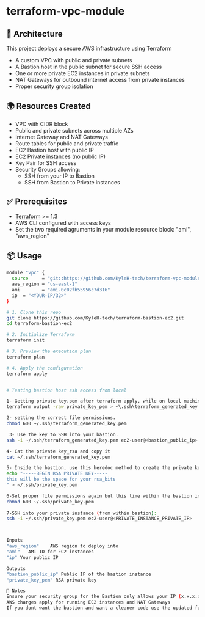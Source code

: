 # terraform-vpc-module

## 🧱 Architecture
This project deploys a secure AWS infrastructure using Terraform
- A custom VPC with public and private subnets
- A Bastion host in the public subnet for secure SSH access
- One or more private EC2 instances in private subnets
- NAT Gateways for outbound internet access from private instances
- Proper security group isolation

  
## 🌍 Resources Created

- VPC with CIDR block
- Public and private subnets across multiple AZs
- Internet Gateway and NAT Gateways
- Route tables for public and private traffic
- EC2 Bastion host with public IP
- EC2 Private instances (no public IP)
- Key Pair for SSH access
- Security Groups allowing:
  - SSH from your IP to Bastion
  - SSH from Bastion to Private instances
 
 
## ✅ Prerequisites

- [Terraform](https://www.terraform.io/downloads.html) >= 1.3
- AWS CLI configured with access keys
-  Set the two required agruments in your module resource block: "ami", "aws_region"


## 📦 Usage

```bash
module "vpc" {
  source     = "git::https://github.com/KyleH-tech/terraform-vpc-module.git?ref=v1.0.0"
  aws_region = "us-east-1"
  ami        = "ami-0c02fb55956c7d316"
  ip  = "<YOUR-IP/32>"
}

# 1. Clone this repo
git clone https://github.com/KyleH-tech/terraform-bastion-ec2.git
cd terraform-bastion-ec2

# 2. Initialize Terraform
terraform init

# 3. Preview the execution plan
terraform plan

# 4. Apply the configuration
terraform apply


# Testing bastion host ssh access from local

1- Getting private key.pem after terraform apply, while on local machine.
terraform output -raw private_key_pem > ~\.ssh\terraform_generated_key.pem

2- setting the correct file permissions.
chmod 600 ~/.ssh/terraform_generated_key.pem

 3- Use the key to SSH into your bastion.
ssh -i ~/.ssh/terraform_generated_key.pem ec2-user@<bastion_public_ip>

4- Cat the private key_rsa and copy it
cat ~/.ssh/terraform_generated_key.pem

5- Inside the bastion, use this heredoc method to create the private key file if not present already:
echo "-----BEGIN RSA PRIVATE KEY-----
this will be the space for your rsa_bits
" > ~/.ssh/private_key.pem

6-Set proper file permissions again but this time within the bastion instance.
chmod 600 ~/.ssh/private_key.pem
 
7-SSH into your private instance (from within bastion):
ssh -i ~/.ssh/private_key.pem ec2-user@<PRIVATE_INSTANCE_PRIVATE_IP>



Inputs
"aws_region"	AWS region to deploy into	
"ami"	AMI ID for EC2 instances
"ip" Your public IP

Outputs
"bastion_public_ip"	Public IP of the bastion instance
"private_key_pem" RSA private key

📌 Notes
Ensure your security group for the Bastion only allows your IP (x.x.x.x/32)
AWS charges apply for running EC2 instances and NAT Gateways
If you dont want the bastion and want a cleaner code use the updated folder. It only containes a VPC, internet gateway, route tables/associations, public/private subnets, nat gateway and EIP's. Just update variable config file and edit "variable azs" list to add or subtract az's.
